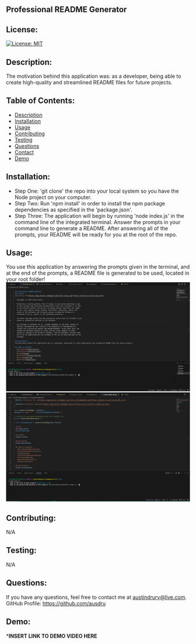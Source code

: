 
  ## Professional README Generator
  ## License:
  [![License: MIT](https://img.shields.io/badge/License-MIT-yellow.svg)](https://opensource.org/licenses/MIT)

  ## Description:
  The motivation behind this application was: as a developer, being able to create high-quality and streamlined README files for future projects.

  ## Table of Contents:
  - [Description](#description)
  - [Installation](#installation)
  - [Usage](#usage)
  - [Contributing](#contributing)
  - [Testing](#testing)
  - [Questions](#questions)
  - [Contact](#contact)
  - [Demo](#demo)

  ## Installation:
  * Step One: 'git clone' the repo into your local system so you have the Node project on your computer. 
  * Step Two: Run 'npm install' in order to install the  npm package dependencies as specified in the 'package.json'. 
  * Step Three: The application will begin by running 'node index.js' in the command line of the integrated terminal. Answer the prompts in your command line to generate a README. After answering all of the prompts, your README will be ready for you at the root of the repo.

  ## Usage:
  You use this application by answering the prompts given in the terminal, and at the end of the prompts, a README file is generated to be used, located in your root folder!
  ![Screenshot1](./assets/ss1.PNG)
  ![Screenshot2](./assets/ss2.PNG)

  ## Contributing:
  N/A

  ## Testing:
  N/A

  ## Questions:
  If you have any questions, feel free to contact me at austindrury@live.com.
  GitHub Profile: https://github.com/ausdru

  ## Demo:
  ***INSERT LINK TO DEMO VIDEO HERE**
